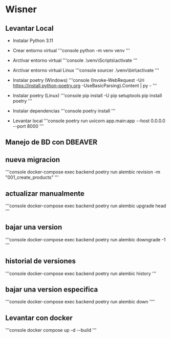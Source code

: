 # Wisner
## Levantar Local
* Instalar Python 3.11
* Crear entorno virtual
'''console
python -m venv venv
'''
* Arctivar entorno virtual
'''console
.\venv\Scripts\activate
'''
* Arctivar entorno virtual Linux
'''console
sourcer .\venv\bin\activate
'''
* Instalar poetry (Windows)
'''console
(Invoke-WebRequest -Uri https://install.python-poetry.org -UseBasicParsing).Content | py -
'''
* Instalar poetry (Linux)
'''console
pip install -U pip setuptools
pip install poetry
'''
* Instalar dependencias
'''console
poetry install
'''

* Levantar local
'''console
poetry run uvicorn app.main:app --host 0.0.0.0 --port 8000
'''
## Manejo de BD con DBEAVER

## nueva migracion
'''console
docker-compose exec backend poetry run alembic revision -m "001_create_products"
'''

## actualizar manualmente
'''console
docker-compose exec backend poetry run alembic upgrade head
'''

## bajar una version
'''console
docker-compose exec backend poetry run alembic downgrade -1
'''

## historial de versiones
'''console
docker-compose exec backend poetry run alembic history
'''

## bajar una version especifica
'''console
docker-compose exec backend poetry run alembic down <codigo>
''''

## Levantar con docker
'''console
docker compose up -d --build
'''